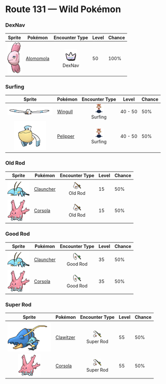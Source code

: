 # Route 131 — Wild Pokémon

### DexNav

| Sprite | Pokémon | Encounter Type | Level | Chance |
|:------:|---------|:--------------:|-------|--------|
| ![Alomomola](../../assets/sprites/alomomola/front.gif "Alomomola: It gently holds injured and weak Pokémon in its fins. Its special membrane heals their wounds.") | [Alomomola](../../pokemon/alomomola.md/) | ![DexNav](../../assets/encounter_types/dexnav.png "DexNav")<br>DexNav | 50 | 100% |

### Surfing

| Sprite | Pokémon | Encounter Type | Level | Chance |
|:------:|---------|:--------------:|-------|--------|
| ![Wingull](../../assets/sprites/wingull/front.gif "Wingull: Wingull rides updrafts rising from the sea by extending its long and narrow wings to glide. This Pokémon’s long beak is useful for catching prey.") | [Wingull](../../pokemon/wingull.md/) | ![Surfing](../../assets/encounter_types/surfing.png "Surfing")<br>Surfing | 40 - 50 | 50% |
| ![Pelipper](../../assets/sprites/pelipper/front.gif "Pelipper: Pelipper searches for food while in flight by skimming the wave tops. This Pokémon dips its large bill in the sea to scoop up food, then swallows everything in one big gulp.") | [Pelipper](../../pokemon/pelipper.md/) | ![Surfing](../../assets/encounter_types/surfing.png "Surfing")<br>Surfing | 40 - 50 | 50% |

### Old Rod

| Sprite | Pokémon | Encounter Type | Level | Chance |
|:------:|---------|:--------------:|-------|--------|
| ![Clauncher](../../assets/sprites/clauncher/front.gif "Clauncher: Through controlled explosions of internal gas, it can expel water like a pistol shot. At close distances, it can shatter rock.") | [Clauncher](../../pokemon/clauncher.md/) | ![Old Rod](../../assets/encounter_types/old_rod.png "Old Rod")<br>Old Rod | 15 | 50% |
| ![Corsola](../../assets/sprites/corsola/front.gif "Corsola: Clusters of Corsola congregate in warm seas where they serve as ideal hiding places for smaller Pokémon. When the water temperature falls, this Pokémon migrates to the southern seas.") | [Corsola](../../pokemon/corsola.md/) | ![Old Rod](../../assets/encounter_types/old_rod.png "Old Rod")<br>Old Rod | 15 | 50% |

### Good Rod

| Sprite | Pokémon | Encounter Type | Level | Chance |
|:------:|---------|:--------------:|-------|--------|
| ![Clauncher](../../assets/sprites/clauncher/front.gif "Clauncher: Through controlled explosions of internal gas, it can expel water like a pistol shot. At close distances, it can shatter rock.") | [Clauncher](../../pokemon/clauncher.md/) | ![Good Rod](../../assets/encounter_types/good_rod.png "Good Rod")<br>Good Rod | 35 | 50% |
| ![Corsola](../../assets/sprites/corsola/front.gif "Corsola: Clusters of Corsola congregate in warm seas where they serve as ideal hiding places for smaller Pokémon. When the water temperature falls, this Pokémon migrates to the southern seas.") | [Corsola](../../pokemon/corsola.md/) | ![Good Rod](../../assets/encounter_types/good_rod.png "Good Rod")<br>Good Rod | 35 | 50% |

### Super Rod

| Sprite | Pokémon | Encounter Type | Level | Chance |
|:------:|---------|:--------------:|-------|--------|
| ![Clawitzer](../../assets/sprites/clawitzer/front.gif "Clawitzer: By expelling water from the nozzle in the back of its claw, it can move at a speed of 60 knots.") | [Clawitzer](../../pokemon/clawitzer.md/) | ![Super Rod](../../assets/encounter_types/super_rod.png "Super Rod")<br>Super Rod | 55 | 50% |
| ![Corsola](../../assets/sprites/corsola/front.gif "Corsola: Clusters of Corsola congregate in warm seas where they serve as ideal hiding places for smaller Pokémon. When the water temperature falls, this Pokémon migrates to the southern seas.") | [Corsola](../../pokemon/corsola.md/) | ![Super Rod](../../assets/encounter_types/super_rod.png "Super Rod")<br>Super Rod | 55 | 50% |

